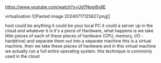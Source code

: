 https://www.youtube.com/watch?v=Ud7Npgi6x8E

virtualisation ![[Pasted image 20240717125827.png]]

host could be anything it could be your local PC it could a server up in the cloud and whatever it is it's a piece of Hardware, what happens is we take little pieces of each of these pieces of hardware (CPU, memory, I/O - harddrive) and separate them out into a separate machine this is a virtual machine.
then we take these pieces of hardware and in this virtual machine we actually run a full entire operating system.
this technique is commonly used in the cloud 

